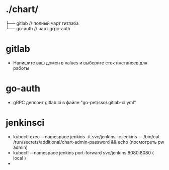 # ./chart/
├── gitlab // полный чарт гитлаба                                          
└── go-auth // чарт grpc-auth                                             


# gitlab 

- Напишите ваш домен в values и выберите стек инстансев для работы

# go-auth

- gRPC деплоит gitlab ci в файле "go-pet/sso/.gitlab-ci.yml"

# jenkinsci

- kubectl exec --namespace jenkins -it svc/jenkins -c jenkins -- /bin/cat /run/secrets/additional/chart-admin-password && echo (посмотреть pw admin)
- kubectl --namespace jenkins port-forward svc/jenkins 8080:8080 ( local )
- 